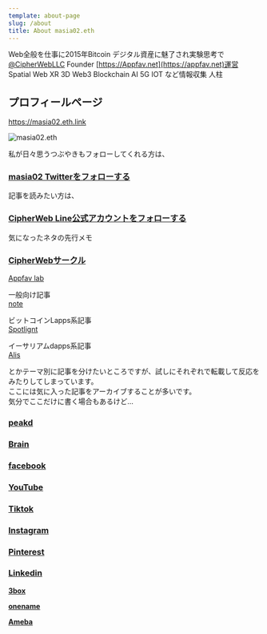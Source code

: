```yaml
---
template: about-page
slug: /about
title: About masia02.eth
---
```

Web全般を仕事に2015年Bitcoin デジタル資産に魅了され実験思考で [@CipherWebLLC](https://twitter.com/CipherWebLLC) Founder [https://Appfav.net](https://appfav.net)運営 Spatial Web XR 3D Web3 Blockchain AI 5G IOT など情報収集 人柱 

## プロフィールページ

<https://masia02.eth.link>

![masia02.eth](/assets/aa_unsrzlvsf.jpg "masia02.eth")

私が日々思うつぶやきもフォローしてくれる方は、

### **[masia02 Twitterをフォローする](https://twitter.com/masia02)**

記事を読みたい方は、

### [CipherWeb Line公式アカウントをフォローする](https://lin.ee/C11BGoW)

気になったネタの先行メモ

### [CipherWebサークル](https://note.com/masia02/circle)

[Appfav lab](https://discord.gg/y42Z8A)

一般向け記事\
[note](https://note.com/masia02) 

ビットコインLapps系記事\
[Spotlignt](https://spotlight.soy/mypage?user_id=122)

イーサリアムdapps系記事\
[Alis](https://alis.to/users/masia02)

とかテーマ別に記事を分けたいところですが、試しにそれぞれで転載して反応をみたりしてしまっています。\
ここには気に入った記事をアーカイブすることが多いです。\
気分でここだけに書く場合もあるけど…

### [peakd](https://peakd.com/@masia02)

### [Brain](https://brain-market.com/u/masia02)

### [facebook](https://www.facebook.com/masia02)

### [YouTube](https://www.youtube.com/user/masia02)

### [Tiktok](https://www.tiktok.com/@masia02)

### [Instagram](https://www.instagram.com/masia02/)

### [Pinterest](https://www.pinterest.jp/masia02/)[](https://www.pinterest.jp/masia02/)

### [Linkedin](https://www.linkedin.com/in/masia02/)

**[3box](https://3box.io/0x4D859268820330cCBF721Dc263C3F516F4971B3B/wall)**

**[onename](https://onename.com/masia02)**

**[Ameba](https://profile.ameba.jp/ameba/masia02)**